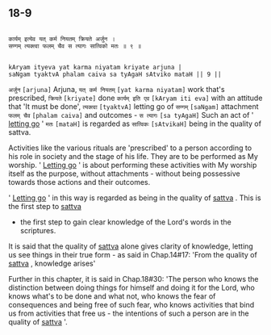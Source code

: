 ## 18-9


```shloka-sa

कार्यम् इत्येव यत् कर्म नियतम् क्रियते अर्जुन ।
सण्गम् त्यक्त्वा फलम् चैव स त्यागः सात्विको मतः ॥ ९ ॥

```
```shloka-sa-hk

kAryam ityeva yat karma niyatam kriyate arjuna |
saNgam tyaktvA phalam caiva sa tyAgaH sAtviko mataH || 9 ||

```
`अर्जुन` `[arjuna]` Arjuna, `यत् कर्म नियतम्` `[yat karma niyatam]` work that's prescribed, `क्रियते` `[kriyate]` done `कार्यम् इति एव` `[kAryam iti eva]` with an attitude that 'It must be done', `त्यक्त्वा` `[tyaktvA]` letting go of `सण्गम्` `[saNgam]` attachment `फलम् चैव` `[phalam caiva]` and outcomes - `स त्यागः` `[sa tyAgaH]` Such an act of '
[letting go](letting_go)
' `मतः` `[mataH]` is regarded as `सात्विकः` `[sAtvikaH]` being in the quality of sattva.

Activities like the various rituals are 'prescribed' to a person according to his role in society and the stage of his life. They are to be performed as My worship. '
[Letting go](letting_go)
' is about performing these activities with My worship itself as the purpose, without attachments - without being possessive towards those actions and their outcomes. 

'
[Letting go](letting_go)
' in this way is regarded as being in the quality of 
[sattva](sattva)
. This is the first step to 
[sattva](sattva)
 - the first step to gain clear knowledge of the Lord's words in the scriptures. 

It is said that the quality of 
[sattva](sattva)
 alone gives clarity of knowledge, letting us see things in their true form - as said in Chap.14#17: 'From the quality of 
[sattva](sattva)
, knowledge arises'

Further in this chapter, it is said in Chap.18#30: 'The person who knows the distinction between doing things for himself and doing it for the Lord, who knows what's to be done and what not, who knows the fear of consequences and being free of such fear, who knows activities that bind us from activities that free us - the intentions of such a person are in the quality of 
[sattva](sattva)
'.


